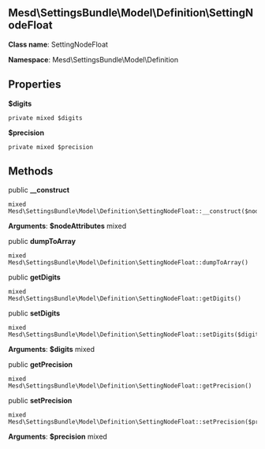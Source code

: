 Mesd\SettingsBundle\Model\Definition\SettingNodeFloat
---------------

> 

> 


**Class name**: SettingNodeFloat

**Namespace**: Mesd\SettingsBundle\Model\Definition









Properties
----------


**$digits** 



    private mixed $digits






**$precision** 



    private mixed $precision






Methods
-------


public **__construct**

    mixed Mesd\SettingsBundle\Model\Definition\SettingNodeFloat::__construct($nodeAttributes)











**Arguments**:
**$nodeAttributes** mixed 



public **dumpToArray**

    mixed Mesd\SettingsBundle\Model\Definition\SettingNodeFloat::dumpToArray()













public **getDigits**

    mixed Mesd\SettingsBundle\Model\Definition\SettingNodeFloat::getDigits()













public **setDigits**

    mixed Mesd\SettingsBundle\Model\Definition\SettingNodeFloat::setDigits($digits)











**Arguments**:
**$digits** mixed 



public **getPrecision**

    mixed Mesd\SettingsBundle\Model\Definition\SettingNodeFloat::getPrecision()













public **setPrecision**

    mixed Mesd\SettingsBundle\Model\Definition\SettingNodeFloat::setPrecision($precision)











**Arguments**:
**$precision** mixed 


